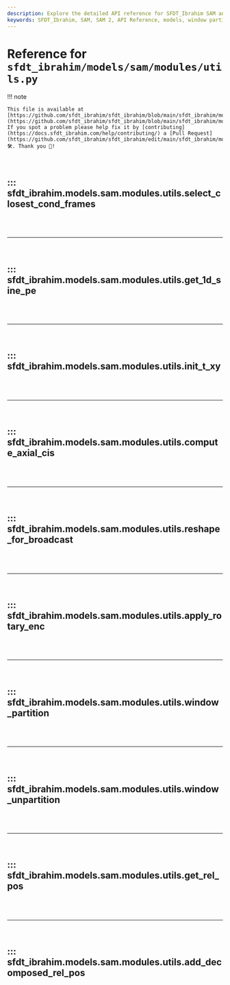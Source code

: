 ```yaml
---
description: Explore the detailed API reference for SFDT_Ibrahim SAM and SAM 2 models.
keywords: SFDT_Ibrahim, SAM, SAM 2, API Reference, models, window partition, data processing, YOLO
---
```


# Reference for `sfdt_ibrahim/models/sam/modules/utils.py`

!!! note

    This file is available at [https://github.com/sfdt_ibrahim/sfdt_ibrahim/blob/main/sfdt_ibrahim/models/sam/modules/utils.py](https://github.com/sfdt_ibrahim/sfdt_ibrahim/blob/main/sfdt_ibrahim/models/sam/modules/utils.py). If you spot a problem please help fix it by [contributing](https://docs.sfdt_ibrahim.com/help/contributing/) a [Pull Request](https://github.com/sfdt_ibrahim/sfdt_ibrahim/edit/main/sfdt_ibrahim/models/sam/modules/utils.py) 🛠️. Thank you 🙏!

<br>

## ::: sfdt_ibrahim.models.sam.modules.utils.select_closest_cond_frames

<br><br><hr><br>

## ::: sfdt_ibrahim.models.sam.modules.utils.get_1d_sine_pe

<br><br><hr><br>

## ::: sfdt_ibrahim.models.sam.modules.utils.init_t_xy

<br><br><hr><br>

## ::: sfdt_ibrahim.models.sam.modules.utils.compute_axial_cis

<br><br><hr><br>

## ::: sfdt_ibrahim.models.sam.modules.utils.reshape_for_broadcast

<br><br><hr><br>

## ::: sfdt_ibrahim.models.sam.modules.utils.apply_rotary_enc

<br><br><hr><br>

## ::: sfdt_ibrahim.models.sam.modules.utils.window_partition

<br><br><hr><br>

## ::: sfdt_ibrahim.models.sam.modules.utils.window_unpartition

<br><br><hr><br>

## ::: sfdt_ibrahim.models.sam.modules.utils.get_rel_pos

<br><br><hr><br>

## ::: sfdt_ibrahim.models.sam.modules.utils.add_decomposed_rel_pos

<br><br>
